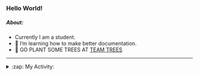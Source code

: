 ### Hello World!

##### About:
- Currently I am a student.
- 🌱 I’m learning how to make better documentation.
- 🌱 GO PLANT SOME TREES AT [TEAM TREES](https://teamtrees.org/)

---
<details>
  <summary>:zap: My Activity:</summary>
  
<!--START_SECTION:waka-->
![Code Time](http://img.shields.io/badge/Code%20Time-1%2C062%20hrs%2010%20mins-blue)

**I'm a Night 🦉** 

```text
🌞 Morning                124 commits         ██░░░░░░░░░░░░░░░░░░░░░░░   08.46 % 
🌆 Daytime                518 commits         █████████░░░░░░░░░░░░░░░░   35.36 % 
🌃 Evening                391 commits         ███████░░░░░░░░░░░░░░░░░░   26.69 % 
🌙 Night                  432 commits         ███████░░░░░░░░░░░░░░░░░░   29.49 % 
```
📅 **I'm Most Productive on Wednesday** 

```text
Monday                   227 commits         ████░░░░░░░░░░░░░░░░░░░░░   15.49 % 
Tuesday                  210 commits         ████░░░░░░░░░░░░░░░░░░░░░   14.33 % 
Wednesday                342 commits         ██████░░░░░░░░░░░░░░░░░░░   23.34 % 
Thursday                 155 commits         ███░░░░░░░░░░░░░░░░░░░░░░   10.58 % 
Friday                   169 commits         ███░░░░░░░░░░░░░░░░░░░░░░   11.54 % 
Saturday                 120 commits         ██░░░░░░░░░░░░░░░░░░░░░░░   08.19 % 
Sunday                   242 commits         ████░░░░░░░░░░░░░░░░░░░░░   16.52 % 
```


📊 **This Week I Spent My Time On** 

```text
🔥 Editors: 
VS Code                  16 hrs 50 mins      █████████████████████████   100.00 % 

🐱‍💻 Projects: 
praise                   9 hrs 27 mins       ██████████████░░░░░░░░░░░   56.14 % 
gdsc-todo-app            3 hrs 9 mins        █████░░░░░░░░░░░░░░░░░░░░   18.77 % 
CSF22                    2 hrs 17 mins       ███░░░░░░░░░░░░░░░░░░░░░░   13.57 % 
os-lab                   1 hr 51 mins        ███░░░░░░░░░░░░░░░░░░░░░░   11.06 % 
praise-demo              4 mins              ░░░░░░░░░░░░░░░░░░░░░░░░░   00.45 % 
```


 Last Updated on 11/03/2023 20:02:55 UTC
<!--END_SECTION:waka-->
</details>

